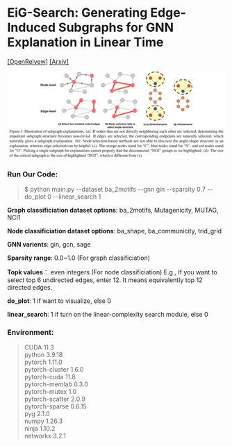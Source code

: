 # EiG-Search: Generating Edge-Induced Subgraphs for GNN Explanation in Linear Time 
[[OpenReivew]](https://openreview.net/forum?id=HO0g6cHVZx) [[Arxiv]]()

![image](docs/eig_figure1.png)

### Run Our Code:
> $ python main.py --dataset ba_2motifs --gnn gin --sparsity 0.7 --do_plot 0 --linear_search 1

**Graph classificiation dataset options**: ba_2motifs, Mutagenicity, MUTAG, NCI1

**Node classificiation dataset options**: ba_shape, ba_communicity, trid_grid

**GNN varients**: gin, gcn, sage

**Sparsity range**: 0.0~1.0 (For graph classificiation)

**Topk values**： even integers (For node classificiation) E.g., If you want to select top 6 undirected edges, enter 12. It means equivalently top 12 directed edges. 

**do_plot**: 1 if want to visualize, else 0

**linear_search**: 1 if turn on the linear-complexity search module, else 0

### Environment:
>CUDA                      11.3<br>
python                    3.9.18<br>
pytorch                   1.11.0          <br>
pytorch-cluster           1.6.0           <br>
pytorch-cuda              11.8            <br>
pytorch-memlab            0.3.0           <br>
pytorch-mutex             1.0             <br>
pytorch-scatter           2.0.9           <br>
pytorch-sparse            0.6.15          <br>
pyg                       2.1.0<br>
numpy                     1.26.3<br>
ninja                     1.10.2              <br>
networkx                  3.2.1<br>

